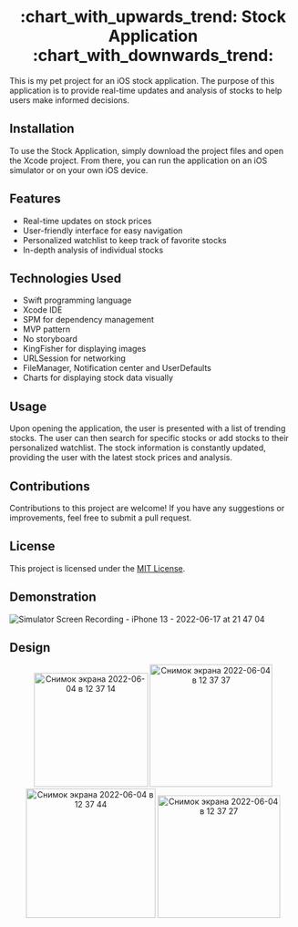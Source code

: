 <h1 align="center">
  :chart_with_upwards_trend: Stock Application :chart_with_downwards_trend:
</h1>

This is my pet project for an iOS stock application. The purpose of this application is to provide real-time updates and analysis of stocks to help users make informed decisions.

## Installation

To use the Stock Application, simply download the project files and open the Xcode project. From there, you can run the application on an iOS simulator or on your own iOS device.

## Features

- Real-time updates on stock prices
- User-friendly interface for easy navigation
- Personalized watchlist to keep track of favorite stocks
- In-depth analysis of individual stocks

## Technologies Used

- Swift programming language
- Xcode IDE
- SPM for dependency management
- MVP pattern
- No storyboard
- KingFisher for displaying images
- URLSession for networking
- FileManager, Notification center and UserDefaults
- Charts for displaying stock data visually


## Usage

Upon opening the application, the user is presented with a list of trending stocks. The user can then search for specific stocks or add stocks to their personalized watchlist. The stock information is constantly updated, providing the user with the latest stock prices and analysis.

## Contributions

Contributions to this project are welcome! If you have any suggestions or improvements, feel free to submit a pull request.

## License

This project is licensed under the [MIT License](<https://opensource.org/licenses/MIT>).

## Demonstration

![Simulator Screen Recording - iPhone 13 - 2022-06-17 at 21 47 04](https://user-images.githubusercontent.com/55410394/174334160-db5061be-0757-49b8-aeb3-e25f53a5820b.gif)

## Design

<p align="center">
<img width="200" alt="Снимок экрана 2022-06-04 в 12 37 14" src="https://user-images.githubusercontent.com/55410394/171987878-8b3bdd28-9ce4-42f4-9e19-d80520e8e6b5.png">
<img width="215" alt="Снимок экрана 2022-06-04 в 12 37 37" src="https://user-images.githubusercontent.com/55410394/171987885-8393f76d-f66c-4cb2-a5c9-ad2970e070ed.png">
<img width="227" alt="Снимок экрана 2022-06-04 в 12 37 44" src="https://user-images.githubusercontent.com/55410394/171987886-b3e4184f-8343-4542-9587-155f5076e565.png">
<img width="215" alt="Снимок экрана 2022-06-04 в 12 37 27" src="https://user-images.githubusercontent.com/55410394/171987883-7b5ff890-8ceb-445f-a649-0f1da7946eec.png">




